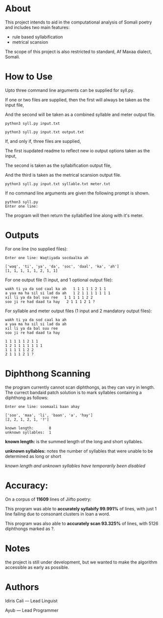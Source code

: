 # About
This project intends to aid in the computational analysis of Somali poetry and includes two main features:
- rule based syllabification 
- metrical scansion 
 
The scope of this project is also restricted to standard, Af Maxaa dialect, Somali.

# How to Use
Upto three command line arguments can be supplied for syll.py.


If one or two files are supplied, then the first will always be taken as the input file,

And the second will be taken as a combined syllable and meter output file.
```
python3 syll.py input.txt
```
```
python3 syll.py input.txt output.txt
```
If, and only if, three files are supplied,

The first isupdated readme to reflect new io output options taken as the input,

The second is taken as the syllabification output file,

And the third is taken as the metrical scansion output file.
```
python3 syll.py input.txt syllable.txt meter.txt
```
If no command line arguments are given the following prompt is shown.

```
python3 syll.py 
Enter one line:
```
The program will then return the syllabified line along with it's meter.

# Outputs
For one line (no supplied files):
```
Enter one line: Waqtiyada socdaalka ah

['waq', 'ti', 'ya', 'da', 'soc', 'daal', 'ka', 'ah']
[1, 1, 1, 1, 1, 2, 1, 1]
```

For one output file (1 input, and 1 optional output file):
```
wakh ti ya da sod caal ka ah   1 1 1 1 1 2 1 1
a yaa ma ha sil si lad da ah   1 2 1 1 1 1 1 1 1
xil li ya da bal suu ree   1 1 1 1 1 2 2
soo ji re had daad ta hay   2 1 1 1 2 1 ?
```
For syllable and meter output files (1 input and 2 mandatory output files):
```
wakh ti ya da sod caal ka ah   
a yaa ma ha sil si lad da ah   
xil li ya da bal suu ree   
soo ji re had daad ta hay   
```
```
1 1 1 1 1 2 1 1
1 2 1 1 1 1 1 1 1
1 1 1 1 1 2 2
2 1 1 1 2 1 ?
```

# Diphthong Scanning
the program currently cannot scan diphthongs, as they can vary in length. The currect bandaid patch solution is to mark syllables containing a diphthong as follows:

```
Enter one line: soomaali baan ahay

['soo', 'maa', 'li', 'baan', 'a', 'hay']
[2, 2, 1, 2, 1, '?']

known length:       8
unknown syllables:  1
```
**known length:** is the summed length of the long and short syllables.

**unknown syllables:** notes the number of syllables that were unable to be determined as long or short

_known length and unknown syllables have temporarily been disabled_

# Accuracy:
On a corpus of **11609** lines of Jiifto poetry:

This program was able to **accurately syllabify 99.991%** of lines, with just 1 line failing due to consonant clusters in loan a word.

This program was also able to **accurately scan 93.325%** of lines, with 5126 diphthongs marked as ?.


# Notes
the project is still under development, but we wanted to make the algorithm accessible as early as possible.

# Authors
Idiris Cali — Lead Linguist

Ayub        — Lead Programmer
